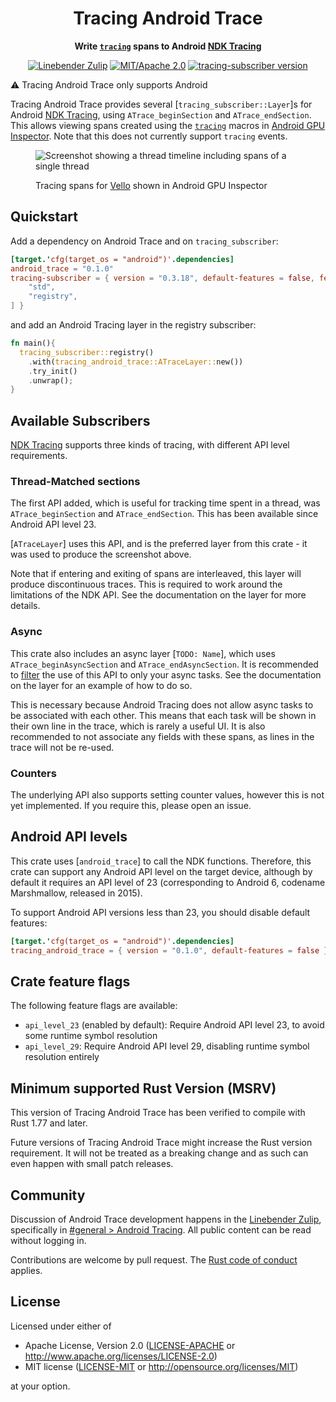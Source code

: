 <div align="center">

# Tracing Android Trace
</div>
<!-- Close the <div> opened in lib.rs for rustdoc, which hides the above title -->
</div>

<div align="center">

**Write [`tracing`] spans to Android [NDK Tracing]**

[![Linebender Zulip](https://img.shields.io/badge/Linebender-%23general-orange?logo=Zulip)](https://xi.zulipchat.com/#narrow/stream/147921-general/topic/Android.20Tracing)
[![MIT/Apache 2.0](https://img.shields.io/badge/license-MIT%2FApache-blue.svg)](#license)
[![tracing-subscriber version](https://img.shields.io/badge/tracing--subscriber-v0.3.18-a674e5.svg)](https://crates.io/crates/tracing-subscriber)

<!-- [![Crates.io](https://img.shields.io/crates/v/vello.svg)](https://crates.io/crates/vello) -->
<!-- [![Docs](https://docs.rs/vello/badge.svg)](https://docs.rs/vello) -->
<!-- [![Build status](https://github.com/linebender/vello/workflows/CI/badge.svg)](https://github.com/linebender/vello/actions) -->
<!-- [![dependency status](https://deps.rs/repo/github//status.svg)](https://deps.rs/repo/github/) -->
</div>

⚠️ Tracing Android Trace only supports Android

Tracing Android Trace provides several [`tracing_subscriber::Layer`]s for Android [NDK Tracing], using `ATrace_beginSection` and `ATrace_endSection`.
This allows viewing spans created using the [`tracing`] macros in [Android GPU Inspector](https://gpuinspector.dev/).
Note that this does not currently support `tracing` events.

<figure>
<img src="https://github.com/DJMcNab/android_trace/assets/36049421/a7f03b74-d690-42be-91b5-326fbb698a03" alt="Screenshot showing a thread timeline including spans of a single thread">
<figcaption>

Tracing spans for [Vello](https://github.com/linebender/vello) shown in Android GPU Inspector
</figcaption>
</figure>

## Quickstart

Add a dependency on Android Trace and on `tracing_subscriber`:

```toml
[target.'cfg(target_os = "android")'.dependencies]
android_trace = "0.1.0"
tracing-subscriber = { version = "0.3.18", default-features = false, features = [
    "std",
    "registry",
] }
```

and add an Android Tracing layer in the registry subscriber:
```rust
fn main(){ 
  tracing_subscriber::registry()
    .with(tracing_android_trace::ATraceLayer::new())
    .try_init()
    .unwrap();
}
```

## Available Subscribers

[NDK Tracing] supports three kinds of tracing, with different API level requirements.

### Thread-Matched sections

The first API added, which is useful for tracking time spent in a thread, was `ATrace_beginSection` and `ATrace_endSection`.
This has been available since Android API level 23.

[`ATraceLayer`] uses this API, and is the preferred layer from this crate - it was used to produce the screenshot above.

Note that if entering and exiting of spans are interleaved, this layer will produce discontinuous traces.
This is required to work around the limitations of the NDK API.
See the documentation on the layer for more details.

### Async

This crate also includes an async layer [`TODO: Name`], which uses `ATrace_beginAsyncSection` and `ATrace_endAsyncSection`.
It is recommended to [filter][tracing_subscriber::filter] the use of this API to only your async tasks.
See the documentation on the layer for an example of how to do so.

This is necessary because Android Tracing does not allow async tasks to be associated with each other.
This means that each task will be shown in their own line in the trace, which is rarely a useful UI.
It is also recommended to not associate any fields with these spans, as lines in the trace will not be re-used.

### Counters

The underlying API also supports setting counter values, however this is not yet implemented.
If you require this, please open an issue.

## Android API levels

This crate uses [`android_trace`] to call the NDK functions.
Therefore, this crate can support any Android API level on the target device, although by default it requires an API level of 23 (corresponding to Android 6, codename Marshmallow, released in 2015).

To support Android API versions less than 23, you should disable default features:
```toml
[target.'cfg(target_os = "android")'.dependencies]
tracing_android_trace = { version = "0.1.0", default-features = false }
```

## Crate feature flags

The following feature flags are available:
- `api_level_23` (enabled by default): Require Android API level 23, to avoid some runtime symbol resolution
- `api_level_29`: Require Android API level 29, disabling runtime symbol resolution entirely

## Minimum supported Rust Version (MSRV)

This version of Tracing Android Trace has been verified to compile with Rust 1.77 and later.

Future versions of Tracing Android Trace might increase the Rust version requirement.
It will not be treated as a breaking change and as such can even happen with small patch releases.

## Community

Discussion of Android Trace development happens in the [Linebender Zulip](https://xi.zulipchat.com/), specifically in
[#general > Android Tracing](https://xi.zulipchat.com/#narrow/stream/147921-general/topic/Android.20Tracing).
All public content can be read without logging in.

Contributions are welcome by pull request. The [Rust code of conduct] applies.

## License

Licensed under either of

 * Apache License, Version 2.0
   ([LICENSE-APACHE](LICENSE-APACHE) or <http://www.apache.org/licenses/LICENSE-2.0>)
 * MIT license
   ([LICENSE-MIT](LICENSE-MIT) or <http://opensource.org/licenses/MIT>)

at your option.

[`tracing`]: https://docs.rs/tracing/latest/tracing/
[rust code of conduct]: https://www.rust-lang.org/policies/code-of-conduct
[NDK Tracing]: https://developer.android.com/ndk/reference/group/tracing
[tracing_subscriber::filter]: https://docs.rs/tracing-subscriber/latest/tracing_subscriber/filter/index.html

